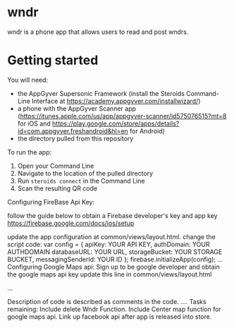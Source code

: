 # wndr
wndr is a phone app that allows users to read and post wndrs.

# Getting started
You will need:
- the AppGyver Supersonic Framework (install the Steroids Command-Line Interface at https://academy.appgyver.com/installwizard/)
- a phone with the AppGyver Scanner app (https://itunes.apple.com/us/app/appgyver-scanner/id575076515?mt=8 for iOS and https://play.google.com/store/apps/details?id=com.appgyver.freshandroid&hl=en for Android)
- the directory pulled from this repository

To run the app:
1. Open your Command Line
2. Navigate to the location of the pulled directory
3. Run `steroids connect` in the Command Line
4. Scan the resulting QR code

Configuring FireBase Api Key:

  follow the guide below to obtain a Firebase developer's key and app key
  https://firebase.google.com/docs/ios/setup

  update the app configuration at common/views/layout.html.
  change the script code:
   var config = {
      apiKey: YOUR API KEY,
      authDomain: YOUR AUTHDOMAIN
      databaseURL: YOUR URL,
      storageBucket: YOUR STORAGE BUCKET,
      messagingSenderId: YOUR ID
    };
    firebase.initializeApp(config);
...
Configuring Google Maps api:
 Sign up to be google developer and obtain the google maps api key
 update this line in common/views/layout.html
 <script src="http://maps.google.com/maps/api/js?key=your Api Key"></script>
...

Description of code is described as comments in the code.
....
Tasks remaining:
Include delete Wndr Function.
Include Center map function for google maps api.
Link up facebook api after app is released into store.
